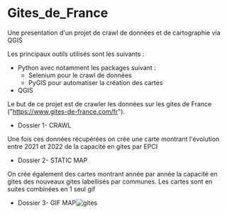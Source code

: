 # Gites_de_France
Une presentation d'un projet de crawl de données et de cartographie
via QGIS

Les principaux outils utilisés sont les suivants :
- Python avec notamment les packages suivant :
    - Selenium pour le crawl de données 
    - PyGIS pour automatiser la création des cartes
- QGIS

Le but de ce projet est de crawler les données sur les gites de France 
("https://www.gites-de-france.com/fr").
- Dossier 1- CRAWL

Une fois ces données récupérées on crée une carte montrant
l'évolution entre 2021 et 2022 de la capacité en gites par EPCI
- Dossier 2- STATIC MAP

On crée également des cartes montrant année par année la capacité en gites des 
nouveaux gites labellisés par communes. Les cartes sont en suites 
combinées en 1 seul gif
- Dossier 3- GIF MAP![gites](https://user-images.githubusercontent.com/72470212/212664612-ea55e69d-a929-452a-aa31-8f4e6d7b5e16.gif)
